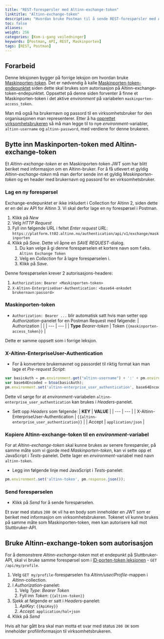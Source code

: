```yaml
---
title: "REST-forespørsler med Altinn-exchange-token"
linktitle: "Altinn-exchange-token"
description: "Hvordan bruke Postman til å sende REST-forespørsler med Altinn-Exchange-token mot Altinns Sluttbruker-API."
toc: false
aliases:
weight: 256
categories: [Kom-i-gang veiledninger]
keywords: [Postman, API, REST, Maskinporten]
tags: [REST, Postman]
---
```


## Forarbeid
Denne leksjonen bygger på forrige leksjon om hvordan bruke [Maskinporten-token](/docs/api/rest/kom-i-gang/tutorial-postman/maskinporten-requests/).
Det er nødvendig å kalle [Maskinporten-token-endepunktet](/docs/api/rest/kom-i-gang/tutorial-postman/maskinporten-requests/#2-hente-maskinporten-token) siden dette skal brukes som autorisasjon på Altinn-exchange-token-endepunktet.
Oppsettet på denne siden forventer å finne et Maskinporten-token i det aktive *environment* på variabelen `maskinporten-access_token`.

Man må også ha brukernavn og passord til en virksomhetsbruker for den organisasjonen man representerer.
Etter å ha [opprettet virksomhetsbrukeren](/docs/api/rest/kom-i-gang/virksomhetsbrukere) så må man legge til to nye *environment*-variabler, `altinn-username` og `altinn-password`, med verdiene for denne brukeren.

## Bytte inn Maskinporten-token med Altinn-exchange-token
Et *Altinn-exchange-token* er en Maskinporten-token JWT som har blitt beriket med informasjon om en Altinn-bruker.
For å få utlevert et gyldig *Altinn-exchange-token* må man derfor sende inn et gyldig *Maskinporten-token* og en header med brukernavn og passord for en virksomhetsbruker.

### Lag en ny forespørsel
Exchange-endepunktet er ikke inkludert i Collection for Altinn 2, siden dette er en del av API for Altinn 3. Vi skal derfor lage en ny forespørsel i Postman.

1. Klikk på *New*
2. Velg *HTTP Request*
3. Fyll inn følgende URL i feltet *Enter request URL*: `https://platform.tt02.altinn.no/authentication/api/v1/exchange/maskinporten`
4. Klikk på *Save*. Dette vil åpne en *SAVE REQUEST*-dialog.
   1. Du kan velge å gi denne forespørselen et kortere navn som f.eks. `Altinn Exchange Token`
   2. Velg en *Collection* for å lagre forespørselen i.
   3. Klikk på *Save*.

Denne forespørselen krever 2 autorisasjons-headere:
1. `Authorization:` `Bearer <Maskinporten-token>`
2. `X-Altinn-EnterpriseUser-Authentication:` `<base64-enkodet brukernavn:passord>`

### Maskinporten-token
* `Authorization: Bearer ...` blir automatisk satt hvis man setter opp *Authorization*-panelet for en Postman Request med følgende:
| Authorization | |
| --- | --- |
| **Type** *Bearer-token* | Token `{{maskinporten-access_token}}` |

Dette er samme oppsett som i forrige leksjon.

### X-Altinn-EnterpriseUser-Authentication
* For å konvertere brukernavnet og passordet til riktig format kan man lage et *Pre-request Script*:
```js
var basicAuth = pm.environment.get("altinn-username") + ':' + pm.environment.get("altinn-password");
var base64Encoded = btoa(basicAuth);
pm.environment.set('altinn-enterprise_user_authentication', base64Encoded);
```
Dette vil sørge for at *environment*-variabelen `altinn-enterprise_user_authentication` kan brukes i *Headers*-panelet.

* Sett opp *Headers* som følgende:
| **KEY** | **VALUE** |
| --- | --- |
| X-Altinn-EnterpriseUser-Authentication | `{{altinn-enterprise_user_authentication}}` |
| Accept | `application/json` |

### Kopiere Altinn-exchange-token til en *environment*-variabel
For at *Altinn-exchange-token* skal kunne brukes av senere forespørsler, på samme måte som vi gjorde med *Maskinporten-token*, kan vi sette opp et JavaScript i *Tests*-panelet.
Dette lager en *environment*-variabel med navn `altinn-token`.

* Legg inn følgende linje med JavaScript i *Tests*-panelet:
```js
pm.environment.set('altinn-token', pm.response.json());
```

### Send forespørselen
* Klikk på *Send* for å sende forespørselen.
 
Et svar med status `200 OK` vil ha en body som inneholder en JWT som er beriket med informasjon om virksomhetsbrukeren.
Tokenet vil kunne brukes på samme måte som Maskinporten-token, men kan autorisere kall mot Sluttbruker-API.

## Bruke Altinn-exchange-token som autorisasjon
For å demonstrere *Altinn-exchange-token* mot et endepunkt på Sluttbruker-API, skal vi bruke samme forespørsel som i [ID-porten-token leksjonen](/docs/api/kom-i-gang/tutorial-postman/idporten-requests) - `GET /api/my/profile`.

1. Velg `GET my/profile`-forespørselen fra *Altinn/user/Profile*-mappen i *Altinn*-collection.
2. I *Authorization*-panelet:
   1. Velg *Type*: *Bearer Token*
   2. Fyll inn *Token*: `{{altinn-token}}`
3. Sjekk at følgende er satt i *Headers*-panelet:
   1. *ApiKey*: `{{ApiKey}}`
   2. *Accept*: `application/hal+json`
4. Klikk på *Send*

Hvis alt har gått bra skal man motta et svar med status `200 OK` som inneholder profilinformasjon til virksomhetsbrukeren.